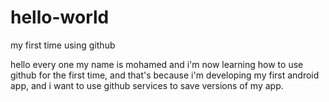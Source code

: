 # hello-world
my first time using github

hello every one my name is mohamed and i'm now learning how to use github for the first time, and that's because i'm developing my first android app, and i want to use github services to save versions of my app.
